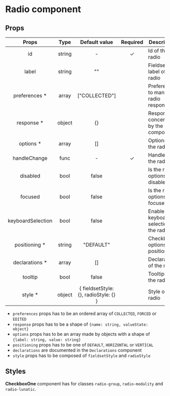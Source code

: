 # Radio component

## Props

|       Props       |  Type  |             Default value             | Required | Description                            |
| :---------------: | :----: | :-----------------------------------: | :------: | -------------------------------------- |
|        id         | string |                   -                   |    ✓     | Id of the radio                        |
|       label       | string |                  ""                   |          | Fieldset label of the radio            |
|  preferences \*   | array  |             ["COLLECTED"]             |          | Preferences to manage radio response   |
|    response \*    | object |                  {}                   |          | Response concerned by the component    |
|    options \*     | array  |                  []                   |          | Options of the radio                   |
|   handleChange    |  func  |                   -                   |    ✓     | Handler of the radio                   |
|     disabled      |  bool  |                 false                 |          | Is the radio options disabled          |
|      focused      |  bool  |                 false                 |          | Is the radio options focused           |
| keyboardSelection |  bool  |                 false                 |          | Enable keyboard selection of the radio |
|  positioning \*   | string |               "DEFAULT"               |          | Checkbox options positioning           |
|  declarations \*  | array  |                  []                   |          | Declarations of the radio              |
|      tooltip      |  bool  |                 false                 |          | Tooltip of the radio                   |
|     style \*      | object | { fieldsetStyle: {}, radioStyle: {} } |          | Style of the radio                     |

- `preferences` props has to be an ordered array of `COLLECTED`, `FORCED` or `EDITED`
- `response` props has to be a shape of `{name: string, valueState: object}`
- `options` props has to be an array made by objects with a shape of `{label: string, value: string}`
- `positioning` props has to be one of `DEFAULT`, `HORIZONTAL` or `VERTICAL`
- `declarations` are documented in the `Declarations` component
- `style` props has to be composed of `fieldsetStyle` and `radioStyle`

## Styles

**CheckboxOne** component has for classes `radio-group`, `radio-modality` and `radio-lunatic`.
